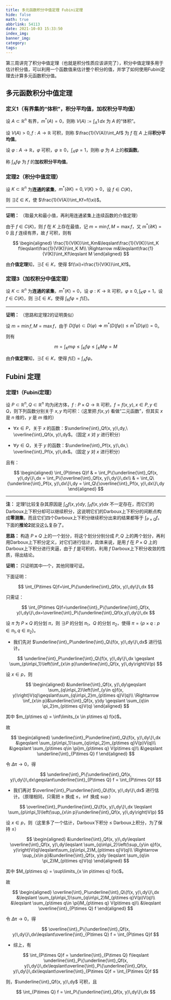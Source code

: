 ```yaml
---
title: 多元函数积分中值定理 Fubini定理
hide: false
math: true
abbrlink: 54113
date: 2021-10-03 15:33:50
index_img:
banner_img:
category:
tags:
---
```


第三周讲完了积分中值定理（也就是积分性质应该讲完了），积分中值定理多用于估计积分值，可以利用一个函数值来估计整个积分的值，并学了如何使用Fubini定理去计算多元函数积分值。

## 多元函数积分中值定理

### 定义1（有界集的“体积”，积分平均值，加权积分平均值）

设 $A\subset \mathbb R^n$ 有界，$m^*(A)=0$，则称 $V(A):=\int_A1\,dx$ 为 $A$ 的“体积”。

设 $V(A) > 0, f:A\rightarrow \mathbb R$ 可积，则称 $\frac{1}{V(A)}\int_Af$ 为 $f$ 在 $A$ 上得**积分平均值**。

设 $\varphi:A\rightarrow \mathbb R$，$\varphi$ 可积，$\varphi\geqslant 0$，$\int_A\varphi = 1$，则称 $\varphi$ 为 $A$ 上的**权函数**。

称 $\int_A f\varphi$ 为 $f$ 的**加权积分平均值**。

### 定理2（积分中值定理）

设 $K\subset\mathbb R^n$ 为**连通的紧集**，$m^*(\partial K) = 0, V(K) > 0$，设 $f\in C(K)$，

则 $\exists\xi\in K$，使 $\frac{1}{V(A)}\int_Kf=f(\xi)$。

---

**证明：** （取最大和最小值，再利用连通紧集上连续函数的介值定理）

由于 $f\in C(K)$，则 $f$ 在 $K$ 上存在最值，记 $m=\min f, M=\max f$，又 $m^*(\partial K) = 0$ 且 $f$ 连续有界，故 $f$ 可积，则有

$$
\begin{aligned}
\frac{1}{V(K)}\int_Km&\leqslant\frac{1}{V(K)}\int_K f\leqslant\frac{1}{V(K)}\int_K M\\
\Rightarrow m&\leqslant\frac{1}{V(K)}\int_Kf\leqslant M
\end{aligned}
$$

由**介值定理**知，$\exists\xi\in K$，使得 $f(\xi)=\frac{1}{V(K)}\int_Kf$。

### 定理3（加权积分中值定理）

设 $K\subset \mathbb R^n$ 为**连通的紧集**，$m^*(K) = 0$，设 $\varphi:K\rightarrow \mathbb R$ 可积，$\varphi\geqslant 0, \int_K\varphi = 1$，设 $f\in C(K)$，则 $\exists \xi\in K$，使得 $\int_K f\varphi=f(\xi)$。

---

**证明：** （思路和定理2的证明类似）

设 $m=\min f, M=\max f$，由于 $D(f\varphi)\subset D(\varphi)\Rightarrow m^*(D(f\varphi))\leqslant m^*(D(\varphi)) = 0$。

则有

$$
m = \int_Km\varphi\leqslant\int_Kf\varphi\leqslant\int_KM\varphi = M
$$

由**介值定理**知，$\exists \xi \in K$，使得 $f(\xi) = \int_Af\varphi$。

## Fubini 定理

### 定理1（Fubini定理）

设 $P\subset \mathbb R^n, Q\subset \mathbb R^n$ 均为闭方体，$f:P\times Q\rightarrow \mathbb R$ 可积，$f=f(x, y),x\in P, y\in Q$，则下列函数分别关于 $x, y$ 均可积：（这里把 $f(x,y)$ 看做“二元函数”，但其实 $x$ 是 $n$ 维的，$y$ 是 $m$ 维的）

- $\forall x\in P$，关于 $x$ 的函数：$\underline{\int}_Qf(x, y)\,dy,\ \overline{\int}_Qf(x, y)\,dy$。（固定 $x$ 对 $y$ 进行积分）

- $\forall y\in Q$，关于 $y$ 的函数：$\underline{\int}_Pf(x, y)\,dx,\ \overline{\int}_Pf(x, y)\,dx$。（固定 $y$ 对 $x$ 进行积分）

且有：

$$
\begin{aligned}
\int_{P\times Q}f & = \int_P\{\underline{\int}_Qf(x, y)\,dy\}\,dx = \int_P\{\overline{\int}_Qf(x, y)\,dy\}\,dx\\
& = \int_Q\{\underline{\int}_Pf(x, y)\,dx\}\,dy = \int_Q\{\overline{\int}_Pf(x, y)\,dx\}\,dy
\end{aligned}
$$

---

**注：** 定理1比较复杂其原因是 $\int_Qf(x, y)dy,\ \int_Pf(x, y)dx$ 不一定存在，而它们的Darboux上下积分却可以继续积分，这说明它们的Darboux上下积分的间断点构成**零测集**，而且它们四个Darboux上下积分继续积分出来的结果都等于 $\int_{P\times Q} f$。下面的**推论2**就没这么复杂了。

**思路：** 构造 $P\times Q$ 上的一个划分，将这个划分分别分成 $P, Q$ 上的两个划分，再利用Darboux上下积分定义，对它们进行估计，具体来说，是用 $f$ 在 $P\times Q$ 上的Darboux上下积分进行夹逼，由于 $f$ 是可积的，利用 $f$ Darboux上下积分收敛的性质，得出结论。

**证明：** 只证明其中一个，其他同理可证。

下面证明：

$$
\int_{P\times Q}f=\int_P\{\underline{\int}_Qf(x, y)\,dy\}\,dx
$$

只需证：

$$
\int_{P\times Q}f=\underline{\int}_P\{\underline{\int}_Qf(x, y)\,dy\}\,dx=\overline{\int}_P\{\underline{\int}_Qf(x,y)\,dy\}\,dx
$$

设 $\pi$ 为 $P\times Q$ 的分划 $\pi$，则 $\exists P$ 的分划 $\pi_1$，$Q$ 的分划 $\pi_2$，使得 $\pi = \{p\times q: p\in \pi_1, q\in\pi_2\}$。

- 我们先对 $\underline{\int}_P\underline{\int}_Q\{f(x, y)\,dy\}\,dx$ 进行估计。

$$
\underline{\int}_P\underline{\int}_Q\{f(x, y)\,dy\}\,dx \geqslant \sum_{p\in\pi_1}\left(\inf_{x\in p}\underline{\int}_Qf(x, y)\,dy\right)V(p)
$$

设 $x\in p$，则

$$
\begin{aligned}
&\underline{\int}_Qf(x, y)\,dy\geqslant \sum_{q\in\pi_2}\left(\inf_{y\in q}f(x, y)\right)V(q)\geqslant\sum_{q\in\pi_2}m_{p\times q}V(q)\\
\Rightarrow \inf_{x\in p}&\underline{\int}_Qf(x, y)dy \geqslant \sum_{q\in \pi_2}m_{p\times q}V(q)
\end{aligned}
$$

其中 $m_{p\times q} = \inf\limits_{x \in p\times q} f(x)$。

故

$$
\begin{aligned}
\underline{\int}_P\underline{\int}_Q\{f(x, y)\,dy\}\,dx &\geqslant \sum_{p\in\pi_1}\sum_{q\in\pi_2}m_{p\times q}V(p)V(q)\\
&\geqslant \sum_{p\times q\in \pi}m_{p\times q} V(p\times q)\\
&\geqslant \underline{\int}_{P\times Q} f
\end{aligned}
$$

令 $\Delta\pi\rightarrow 0$，得

$$
\underline{\int}_P\{\underline{\int}_Qf(x, y)\,dy\}\,dx\geqslant\underline{\int}_{P\times Q} f = \int_{P\times Q}f
$$

- 我们再对 $\overline{\int}_P\underline{\int}_Q\{f(x, y)\,dy\}\,dx$ 进行估计。（原理相同，只需把 $\geqslant$ 换成 $\leqslant$，$\inf$ 换成 $\sup$）

$$
\overline{\int}_P\underline{\int}_Q\{f(x, y)\,dy\}\,dx \leqslant \sum_{p\in\pi_1}\left(\sup_{x\in p}\underline{\int}_Qf(x, y)\,dy\right)V(p)
$$

设 $x\in p$，则（这里多了一个估计，Darboux下积分 $\leqslant$ Darboux上积分，为了保持 $\leqslant$）

$$
\begin{aligned}
&\underline{\int}_Qf(x, y)\,dy\leqslant \overline{\int}_Qf(x, y)\,dy\leqslant \sum_{q\in\pi_2}\left(\sup_{y\in q}f(x, y)\right)V(q)\leqslant\sum_{q\in\pi_2}M_{p\times q}V(q)\\
\Rightarrow \sup_{x\in p}&\underline{\int}_Qf(x, y)dy \leqslant \sum_{q\in \pi_2}M_{p\times q}V(q)
\end{aligned}
$$

其中 $M_{p\times q} = \sup\limits_{x \in p\times q} f(x)$。

故

$$
\begin{aligned}
\overline{\int}_P\underline{\int}_Q\{f(x, y)\,dy\}\,dx &\leqslant \sum_{p\in\pi_1}\sum_{q\in\pi_2}M_{p\times q}V(p)V(q)\\
&\leqslant \sum_{p\times q\in \pi}M_{p\times q} V(p\times q)\\
&\leqslant \overline{\int}_{P\times Q} f
\end{aligned}
$$

令 $\Delta\pi\rightarrow 0$，得

$$
\overline{\int}_P\{\underline{\int}_Qf(x, y)\,dy\}\,dx\leqslant\overline{\int}_{P\times Q} f = \int_{P\times Q}f
$$

- 综上，有

$$
\int_{P\times Q}f = \underline{\int}_{P\times Q} f\leqslant \underline{\int}_P\{\underline{\int}_Qf(x, y)\,dy\}\,dx\leqslant\overline{\int}_P\{\underline{\int}_Qf(x, y)\,dy\}\,dx\leqslant\overline{\int}_{P\times Q}f = \int_{P\times Q}f
$$

则，$\underline{\int}_Qf(x, y)\,dy$ 可积，且 

$$
\int_{P\times Q} f = \int_P\{\underline{\int}_Qf(x, y)\,dy\}\,dx
$$
